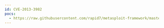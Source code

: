 ```yaml
---
id: CVE-2013-3982
pocs:
  - https://raw.githubusercontent.com/rapid7/metasploit-framework/master/modules/auxiliary/gather/ibm_sametime_version.rb
---
```

